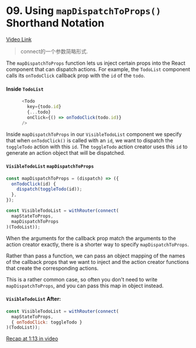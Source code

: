 # 09. Using `mapDispatchToProps()` Shorthand Notation
[Video Link](https://egghead.io/lessons/javascript-redux-using-mapdispatchtoprops-shorthand-notation)

> connect的一个参数简略形式.

The `mapDispatchToProps` function lets us inject certain props into the React component that can dispatch actions. For example, the `TodoList` component calls its `onTodoClick` callback prop with the `id` of the `todo`.

#### Inside `TodoList`
```javascript
      <Todo
        key={todo.id}
        {...todo}
        onClick={() => onTodoClick(todo.id)}
      />
```

Inside `mapDispatchToProps` in our `VisibleTodoList` component we specify that when `onTodoClick()` is called with an `id`, we want to dispatch the `toggleTodo` action with this `id`. The `toggleTodo` action creator uses this `id` to generate an action object that will be dispatched.

#### `VisibleTodoList` `mapDispatchToProps`
```javascript
const mapDispatchToProps = (dispatch) => ({
  onTodoClick(id) {
    dispatch(toggleTodo(id));
  },
});

const VisibleTodoList = withRouter(connect(
  mapStateToProps,
  mapDispatchToProps
)(TodoList));
```

When the arguments for the callback prop match the arguments to the action creator exactly, there is a shorter way to specify `mapDispatchToProps`.

Rather than pass a function, we can pass an object mapping of the names of the callback props that we want to inject and the action creator functions that create the corresponding actions.

This is a rather common case, so often you don't need to write `mapDispatchToProps`, and you can pass this map in object instead.

#### `VisibleTodoList` After:
```javascript
const VisibleTodoList = withRouter(connect(
  mapStateToProps,
  { onTodoClick: toggleTodo }
)(TodoList));
```

[Recap at 1:13 in video](https://egghead.io/lessons/javascript-redux-using-mapdispatchtoprops-shorthand-notation)

